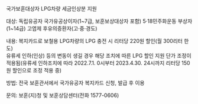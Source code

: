 국가보훈대상자 LPG차량 세금인상분 지원

대상: 
독립유공자
국가유공상이자(1~7급, 보훈보상대상자 포함)
5·18민주화운동 부상자(1~14급)
고엽제 후유의증환자(고·중·경도)

내용: 
복지카드로 보철용 LPG차량의 LPG 충전 시 리터당 220원 할인(월 300리터 한도)  
유류세 인하(인상) 등의 변동이 생길 경우 해당 조치에 따른 LPG 할인 지원 단가 조정이 적용됨(유류세 인하조치에 따라 2022.7.1. 0시부터 2023.4.30. 24시까지 리터당 150원 할인으로 조정 적용 중)

방법: 
전국 보훈관서에서 국가유공자 복지카드 신청, 발급 후 이용

문의: 
보훈(지)청 및 보훈상담센터(전화 1577-0606)
